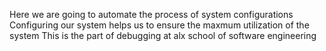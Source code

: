 Here we are going to automate the process of system configurations
Configuring our system helps us to ensure the maxmum utilization of the system
This is the part of debugging at alx school of software engineering
